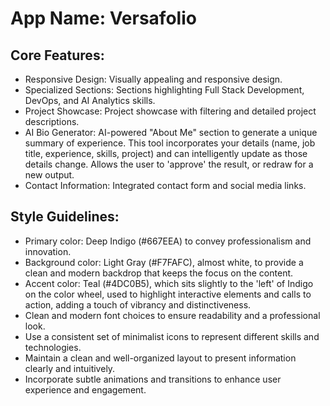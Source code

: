 # **App Name**: Versafolio

## Core Features:

- Responsive Design: Visually appealing and responsive design.
- Specialized Sections: Sections highlighting Full Stack Development, DevOps, and AI Analytics skills.
- Project Showcase: Project showcase with filtering and detailed project descriptions.
- AI Bio Generator: AI-powered "About Me" section to generate a unique summary of experience. This tool incorporates your details (name, job title, experience, skills, project) and can intelligently update as those details change. Allows the user to 'approve' the result, or redraw for a new output.
- Contact Information: Integrated contact form and social media links.

## Style Guidelines:

- Primary color: Deep Indigo (#667EEA) to convey professionalism and innovation.
- Background color: Light Gray (#F7FAFC), almost white, to provide a clean and modern backdrop that keeps the focus on the content.
- Accent color: Teal (#4DC0B5), which sits slightly to the 'left' of Indigo on the color wheel, used to highlight interactive elements and calls to action, adding a touch of vibrancy and distinctiveness.
- Clean and modern font choices to ensure readability and a professional look.
- Use a consistent set of minimalist icons to represent different skills and technologies.
- Maintain a clean and well-organized layout to present information clearly and intuitively.
- Incorporate subtle animations and transitions to enhance user experience and engagement.